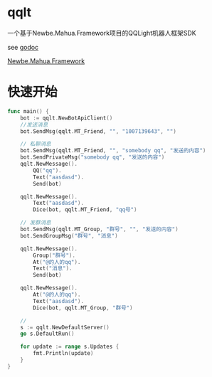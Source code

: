 # qqlt
一个基于Newbe.Mahua.Framework项目的QQLight机器人框架SDK

see [godoc](https://godoc.org/github.com/yguilai/qqlt)

[Newbe.Mahua.Framework](https://github.com/newbe36524/Newbe.Mahua.Framework)

# 快速开始
```go
func main() {
	bot := qqlt.NewBotApiClient()
	//发送消息
	bot.SendMsg(qqlt.MT_Friend, "", "1007139643", "")

	// 私聊消息
	bot.SendMsg(qqlt.MT_Friend, "", "somebody qq", "发送的内容")
	bot.SendPrivateMsg("somebody qq", "发送的内容")
	qqlt.NewMessage().
		QQ("qq").
		Text("aasdasd").
		Send(bot)

	qqlt.NewMessage().
		Text("aasdasd").
		Dice(bot, qqlt.MT_Friend, "qq号")

	// 发群消息
	bot.SendMsg(qqlt.MT_Group, "群号", "", "发送的内容")
	bot.SendGroupMsg("群号", "消息")

	qqlt.NewMessage().
		Group("群号").
		At("@的人的qq").
		Text("消息").
		Send(bot)

	qqlt.NewMessage().
		At("@的人的qq").
		Text("aasdasd").
		Dice(bot, qqlt.MT_Group, "群号")

	//
	s := qqlt.NewDefaultServer()
	go s.DefaultRun()

	for update := range s.Updates {
		fmt.Println(update)
	}
}
```
